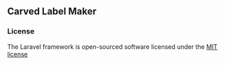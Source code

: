 ## Carved Label Maker

### License

The Laravel framework is open-sourced software licensed under the [MIT license](http://opensource.org/licenses/MIT)